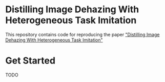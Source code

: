 # Distilling Image Dehazing With Heterogeneous Task Imitation
This repository contains code for reproducing the paper ["Distilling Image Dehazing With Heterogeneous Task Imitation"](https://openaccess.thecvf.com/content_CVPR_2020/papers/Hong_Distilling_Image_Dehazing_With_Heterogeneous_Task_Imitation_CVPR_2020_paper.pdf)

# Get Started
TODO